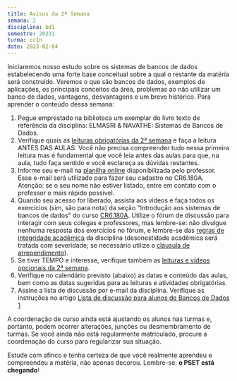 ```yaml
---
title: Avisos da 2ª Semana
semana: 2
disciplina: bd1
semestre: 20231
turma: cc1n
date: 2023-02-04
---
```


Iniciaremos nosso estudo sobre os sistemas de bancos de dados estabelecendo
uma forte base conceitual sobre a qual o restante da matéria será construído.
Veremos o que são bancos de dados, exemplos de aplicações, os principais
conceitos da área, problemas ao não utilizar um banco de dados, vantagens,
desvantagens e um breve histórico. Para aprender o conteúdo dessa semana:

1. Pegue emprestado na biblioteca um exemplar do livro texto de referência da
   disciplina: ELMASRI & NAVATHE: Sistemas de Bancos de Dados.
1. Verifique quais as [leituras obrigatórias da 2ª semana](/disciplinas/banco_de_dados_1/leituras/#l2sem)
   e faça a leitura ANTES DAS AULAS. Você não precisa compreender tudo nessa
   primeira leitura mas é fundamental que você leia antes das aulas para que,
   na aula, tudo faça sentido e você esclareça as dúvidas restantes.
1. Informe seu e-mail na [planilha online](https://docs.google.com/spreadsheets/d/1vAieeMTJSP92UnL6JnHNv-4U4rjLmyFLLnx1iF6-4xQ/edit?usp=sharing) disponibilizada pelo professor. Esse e-mail será utilizado para fazer
   seu cadastro no CR6.180A. Atenção: se o seu nome não estiver listado,
   entre em contato com o professor o mais rápido possível.
1. Quando seu acesso for liberado, assista aos vídeos e faça todos os exercícios
   (sim, são para nota) da seção "Introdução aos sistemas de bancos de dados"
   do curso [CR6.180A](https://cursos.computacaoraiz.com.br). Utilize o fórum
   de discussão para interagir com seus colegas e professores, mas lembre-se:
   não divulgue nenhuma resposta dos exercícios no fórum, e lembre-se das
   [regras de integridade acadêmica](/disciplinas/banco_de_dados_1/syllabus/#integridade-acadmica)
   da disciplina (desonestidade acadêmica será tratada com severidade; se
   necessário utilize a
   [cláusula de arrependimento](/disciplinas/banco_de_dados_1/syllabus/#clusula-de-arrependimento)).
1. Se tiver TEMPO e interesse, verifique também as
   [leituras e vídeos opcionais da 2ª semana](/disciplinas/banco_de_dados_1/leituras/#l2sem).
1. Verifique no calendário previsto (abaixo) as datas e conteúdo das aulas,
   bem como as datas sugeridas para as leituras e atividades obrigatórias.
1. Assine a lista de discussão por e-mail da disciplina. Verifique as instruções
   no artigo [Lista de discussão para alunos de Bancos de Dados 1](/2023/02/06/lista-bd)

A coordenação de curso ainda está ajustando os alunos nas
turmas e, portanto, podem ocorrer alterações, junções ou desmembramento
de turmas. Se você ainda não está regularmente matriculado, procure a
coordenação do curso para regularizar sua situação.

Estude com afinco e tenha certeza de que você realmente aprendeu e
compreendeu a matéria, não apenas decorou. Lembre-se: **o PSET está chegando**!

